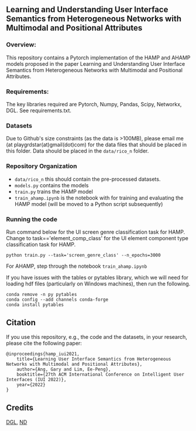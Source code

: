 ## Learning and Understanding User Interface Semantics from Heterogeneous Networks with Multimodal and Positional Attributes

### Overview:
This repository contains a Pytorch implementation of the HAMP and AHAMP models proposed in the paper Learning and Understanding User Interface Semantics from Heterogeneous Networks with Multimodal and Positional Attributes.

### Requirements:

The key libraries required are Pytorch, Numpy, Pandas, Scipy, Networkx, DGL. See requirements.txt.

### Datasets

Due to Github's size constraints (as the data is >100MB), please email me (at playgrdstar(at)gmail(dot)com) for the data files that should be placed in this folder. Data should be placed in the ``data/rico_n`` folder. 

### Repository Organization
- ``data/rico_n`` this should contain the pre-processed datasets. 
- ``models.py`` contains the models
- ``train.py`` trains the HAMP model 
- ``train_ahamp.ipynb`` is the notebook with for training and evaluating the HAMP model (will be moved to a Python script subsequently)

### Running the code
Run command below for the UI screen genre classification task for HAMP. Change to task=='element_comp_class' for the UI element component type classification task for HAMP.
```
python train.py --task='screen_genre_class' --n_epochs=3000
```

For AHAMP, step through the notebook ``train_ahamp.ipynb``

If you have issues with the tables or pytables library, which we will need for loading hdf files (particularly on Windows machines), then run the following.
```
conda remove -n py pytables
conda config --add channels conda-forge
conda install pytables
```

## Citation

If you use this repository, e.g., the code and the datasets, in your research, please cite the following paper:
```
@inproceedings{hamp_iui2021,
    title={Learning User Interface Semantics from Heterogeneous Networks with Multimodal and Positional Attributes},
    author={Ang, Gary and Lim, Ee-Peng},
    booktitle={27th ACM International Conference on Intelligent User Interfaces (IUI 2022)},
    year={2022}
}
```

## Credits
[DGL](https://github.com/dmlc/dgl/tree/master/examples/pytorch/hgt), [ND](https://github.com/trokas/neural_decomposition)


